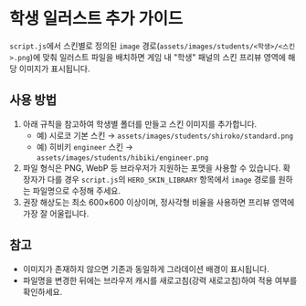 # 학생 일러스트 추가 가이드

`script.js`에서 스킨별로 정의된 `image` 경로(`assets/images/students/<학생>/<스킨>.png`)에 맞춰 일러스트 파일을 배치하면
게임 내 "학생" 패널의 스킨 프리뷰 영역에 해당 이미지가 표시됩니다.

## 사용 방법
1. 아래 규칙을 참고하여 학생별 폴더를 만들고 스킨 이미지를 추가합니다.
   - 예) 시로코 기본 스킨 → `assets/images/students/shiroko/standard.png`
   - 예) 히비키 `engineer` 스킨 → `assets/images/students/hibiki/engineer.png`
2. 파일 형식은 PNG, WebP 등 브라우저가 지원하는 포맷을 사용할 수 있습니다. 확장자가 다를 경우 `script.js`의 `HERO_SKIN_LIBRARY`
   항목에서 `image` 경로를 원하는 파일명으로 수정해 주세요.
3. 권장 해상도는 최소 600×600 이상이며, 정사각형 비율을 사용하면 프리뷰 영역에 가장 잘 어울립니다.

## 참고
- 이미지가 존재하지 않으면 기존과 동일하게 그라데이션 배경이 표시됩니다.
- 파일명을 변경한 뒤에는 브라우저 캐시를 새로고침(강력 새로고침)하여 적용 여부를 확인하세요.
